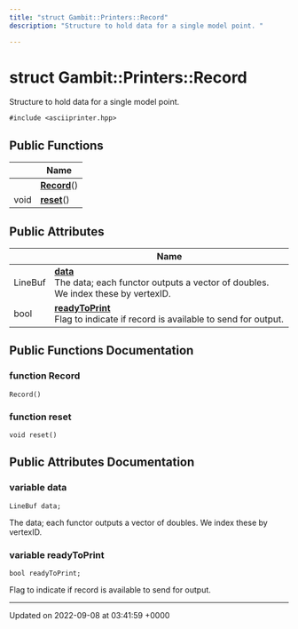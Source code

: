 ```yaml
---
title: "struct Gambit::Printers::Record"
description: "Structure to hold data for a single model point. "

---
```


# struct Gambit::Printers::Record



Structure to hold data for a single model point. 


`#include <asciiprinter.hpp>`

## Public Functions

|                | Name           |
| -------------- | -------------- |
| | **[Record](/documentation/code/classes/structgambit_1_1printers_1_1record/#function-record)**() |
| void | **[reset](/documentation/code/classes/structgambit_1_1printers_1_1record/#function-reset)**() |

## Public Attributes

|                | Name           |
| -------------- | -------------- |
| LineBuf | **[data](/documentation/code/classes/structgambit_1_1printers_1_1record/#variable-data)** <br>The data; each functor outputs a vector of doubles. We index these by vertexID.  |
| bool | **[readyToPrint](/documentation/code/classes/structgambit_1_1printers_1_1record/#variable-readytoprint)** <br>Flag to indicate if record is available to send for output.  |

## Public Functions Documentation

### function Record

```
Record()
```


### function reset

```
void reset()
```


## Public Attributes Documentation

### variable data

```
LineBuf data;
```

The data; each functor outputs a vector of doubles. We index these by vertexID. 

### variable readyToPrint

```
bool readyToPrint;
```

Flag to indicate if record is available to send for output. 

-------------------------------

Updated on 2022-09-08 at 03:41:59 +0000